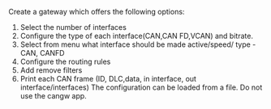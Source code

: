 Create a gateway which offers the following options:
1. Select the number of interfaces
2. Configure the type of each interface(CAN,CAN FD,VCAN) and bitrate.
3. Select from menu what interface should be made active/speed/ type - CAN, CANFD
4. Configure the routing rules
5. Add remove filters
6. Print each CAN frame (ID, DLC,data, in interface, out interface/interfaces)
The configuration can be loaded from a file. Do not use the cangw app.

